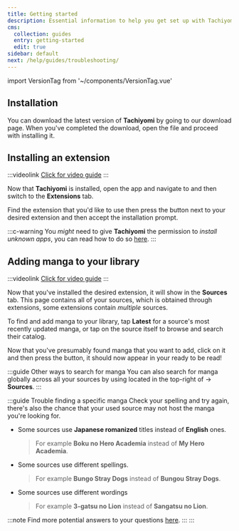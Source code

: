 ```yaml
---
title: Getting started
description: Essential information to help you get set up with Tachiyomi.
cms:
  collection: guides
  entry: getting-started
  edit: true
sidebar: default
next: /help/guides/troubleshooting/
---
```


import VersionTag from '~/components/VersionTag.vue'

## Installation

You can download the latest version of **Tachiyomi** by going to our <g-link to="/download/">download</g-link> page.
When you've completed the download, open the <VersionTag stableFileName/> file and proceed with installing it.

## Installing an extension

:::videolink
[<MaterialIcon icon="videocam"/> Click for video guide](/assets/guides_extension-install.webm)
:::

Now that **Tachiyomi** is installed, open the app and navigate to <Navigation item="browse"/> and then switch to the **Extensions** tab.

Find the extension that you'd like to use then press the <Navigation item="install"/> button next to your desired extension and then accept the installation prompt.

:::c-warning
You *might* need to give **Tachiyomi** the permission to *install unknown apps*, you can read how to do so [here](/help/faq/#how-do-i-allow-third-party-installations).
:::

## Adding manga to your library

:::videolink
[<MaterialIcon icon="videocam"/> Click for video guide](/assets/guides_library-add.webm)
:::

Now that you've installed the desired extension, it will show in the **Sources** tab. This page contains all of your sources, which is obtained through extensions, some extensions contain *multiple* sources.

To find and add manga to your library, tap **Latest** for a source's most recently updated manga, or tap on the source itself to browse and search their catalog.

Now that you've presumably found manga that you want to add, click on it and then press the <Navigation item="bookmark"/> button, it should now appear in your <Navigation item="library"/> ready to be read!

:::guide Other ways to search for manga
You can also search for manga globally across all your sources by using <Navigation item="search"/> located in the top-right of <Navigation item="browse"/> → **Sources**.
:::

:::guide Trouble finding a specific manga
Check your spelling and try again, there's also the chance that your used source may not host the manga you're looking for.
-   Some sources use **Japanese romanized** titles instead of **English** ones.
	> For example **Boku no Hero Academia** instead of **My Hero Academia**.
-   Some sources use different spellings.
	> For example **Bungo Stray Dogs** instead of **Bungou Stray Dogs**.
-   Some sources use different wordings
	> For example **3-gatsu no Lion** instead of **Sangatsu no Lion**.

:::note
Find more potential answers to your questions [here](/help/faq/#why-can-t-i-find-x-manga).
:::
:::
